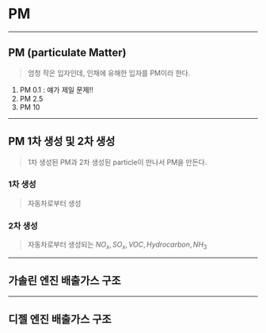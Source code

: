 # PM

-------------

## PM (particulate Matter)

> 엄청 작은 입자인데, 인채에 유해한 입자를 PM이라 한다.

1. PM 0.1 : 얘가 제일 문제!!
2. PM 2.5
3. PM 10

-------------

## PM 1차 생성 및 2차 생성

> 1차 생성된 PM과 2차 생성된 particle이 만나서 PM을 만든다.

### 1차 생성

> 자동차로부터 생성

### 2차 생성

> 자동차로부터 생성되는 $NO_x, SO_x, VOC, Hydrocarbon ,NH_3$

-------------

## 가솔린 엔진 배출가스 구조




-------------

## 디젤 엔진 배출가스 구조